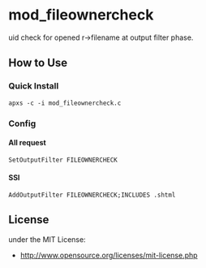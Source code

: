 # mod_fileownercheck

uid check for opened r->filename at output filter phase.

## How to Use
### Quick Install
```
apxs -c -i mod_fileownercheck.c
```
### Config
#### All request
```
SetOutputFilter FILEOWNERCHECK
```
#### SSI
```
AddOutputFilter FILEOWNERCHECK;INCLUDES .shtml
```
## License
under the MIT License:

* http://www.opensource.org/licenses/mit-license.php
